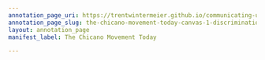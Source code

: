 ```yaml
---
annotation_page_uri: https://trentwintermeier.github.io/communicating-us-latine-activism/annotations/the-chicano-movement-today-canvas-1-discrimination--education.json
annotation_page_slug: the-chicano-movement-today-canvas-1-discrimination--education
layout: annotation_page
manifest_label: The Chicano Movement Today

---
```

